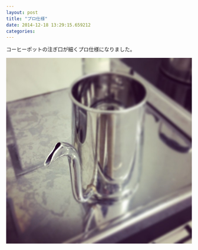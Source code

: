 ```yaml
---
layout: post
title: "プロ仕様"
date: 2014-12-18 13:29:15.659212
categories: 
---
```


コーヒーポットの注ぎ口が細くプロ仕様になりました。

![コーヒーポット](/assets/images/201412/10838753_695739747191865_1045427227_n.jpg)



